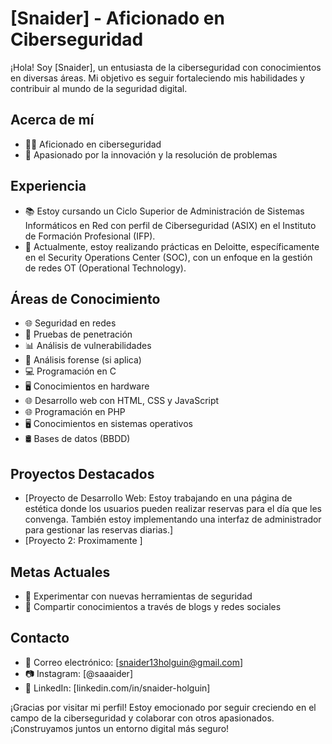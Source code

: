 # [Snaider] - Aficionado en Ciberseguridad

¡Hola! Soy [Snaider], un entusiasta de la ciberseguridad con conocimientos en diversas áreas. Mi objetivo es seguir fortaleciendo mis habilidades y contribuir al mundo de la seguridad digital.

## Acerca de mí
- 👨‍💻 Aficionado en ciberseguridad
- 🚀 Apasionado por la innovación y la resolución de problemas

## Experiencia
- 📚 Estoy cursando un Ciclo Superior de Administración de Sistemas Informáticos en Red con perfil de Ciberseguridad (ASIX) en el Instituto de Formación Profesional (IFP).
- 💼 Actualmente, estoy realizando prácticas en Deloitte, específicamente en el Security Operations Center (SOC), con un enfoque en la gestión de redes OT (Operational Technology).

## Áreas de Conocimiento
- 🌐 Seguridad en redes
- 🔐 Pruebas de penetración
- 📊 Análisis de vulnerabilidades
- 🧐 Análisis forense (si aplica)
- 💻 Programación en C
- 🖥️ Conocimientos en hardware
- 🌐 Desarrollo web con HTML, CSS y JavaScript
- 🌐 Programación en PHP
- 🖥️ Conocimientos en sistemas operativos
- 🛢️ Bases de datos (BBDD)

## Proyectos Destacados
- [Proyecto de Desarrollo Web: Estoy trabajando en una página de estética donde los usuarios pueden realizar reservas para el día que les convenga. También estoy implementando una interfaz de administrador para gestionar las reservas diarias.]
- [Proyecto 2: Proximamente ]

## Metas Actuales
- 🤖 Experimentar con nuevas herramientas de seguridad
- 📝 Compartir conocimientos a través de blogs y redes sociales

## Contacto
- 📧 Correo electrónico: [snaider13holguin@gmail.com]
- 📷 Instagram: [@saaaider]
- 💼 LinkedIn: [linkedin.com/in/snaider-holguin]

¡Gracias por visitar mi perfil! Estoy emocionado por seguir creciendo en el campo de la ciberseguridad y colaborar con otros apasionados. ¡Construyamos juntos un entorno digital más seguro!
